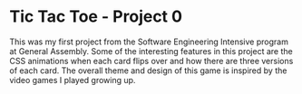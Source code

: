 # Tic Tac Toe - Project 0

This was my first project from the Software Engineering Intensive program at General Assembly.
Some of the interesting features in this project are the CSS animations when each card flips over and how there are three versions of each card.
The overall theme and design of this game is inspired by the video games I played growing up.
